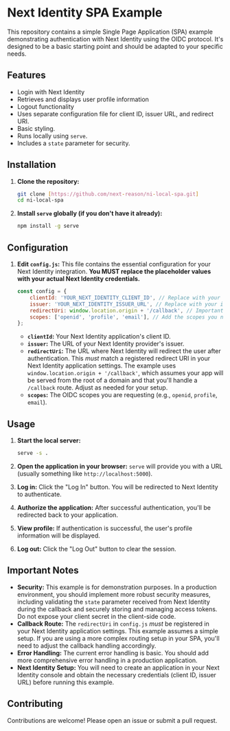 # Next Identity SPA Example

This repository contains a simple Single Page Application (SPA) example demonstrating authentication with Next Identity using the OIDC protocol.  It's designed to be a basic starting point and should be adapted to your specific needs.

## Features

*   Login with Next Identity
*   Retrieves and displays user profile information
*   Logout functionality
*   Uses separate configuration file for client ID, issuer URL, and redirect URI.
*   Basic styling.
*   Runs locally using `serve`.
*   Includes a `state` parameter for security.

## Installation

1.  **Clone the repository:**

    ```bash
    git clone [https://github.com/next-reason/ni-local-spa.git]
    cd ni-local-spa
    ```

1.  **Install `serve` globally (if you don't have it already):**

    ```bash
    npm install -g serve
    ```

## Configuration

1.  **Edit `config.js`:**  This file contains the essential configuration for your Next Identity integration.  **You MUST replace the placeholder values with your actual Next Identity credentials.**

    ```javascript
    const config = {
        clientId: 'YOUR_NEXT_IDENTITY_CLIENT_ID', // Replace with your client ID
        issuer: 'YOUR_NEXT_IDENTITY_ISSUER_URL', // Replace with your issuer URL (e.g., [https://your-next-identity-provider.com](https://your-next-identity-provider.com))
        redirectUri: window.location.origin + '/callback', // Important: Add a callback route. Make sure this is registered in your Next Identity console.
        scopes: ['openid', 'profile', 'email'], // Add the scopes you need
    };
    ```

    *   **`clientId`:** Your Next Identity application's client ID.
    *   **`issuer`:** The URL of your Next Identity provider's issuer.
    *   **`redirectUri`:** The URL where Next Identity will redirect the user after authentication. This *must* match a registered redirect URI in your Next Identity application settings.  The example uses `window.location.origin + '/callback'`, which assumes your app will be served from the root of a domain and that you'll handle a `/callback` route.  Adjust as needed for your setup.
    *   **`scopes`:**  The OIDC scopes you are requesting (e.g., `openid`, `profile`, `email`).

## Usage

1.  **Start the local server:**

    ```bash
    serve -s .
    ```

2.  **Open the application in your browser:**  `serve` will provide you with a URL (usually something like `http://localhost:5000`).

3.  **Log in:** Click the "Log In" button. You will be redirected to Next Identity to authenticate.

4.  **Authorize the application:** After successful authentication, you'll be redirected back to your application.

5.  **View profile:** If authentication is successful, the user's profile information will be displayed.

6.  **Log out:** Click the "Log Out" button to clear the session.

## Important Notes

*   **Security:** This example is for demonstration purposes.  In a production environment, you should implement more robust security measures, including validating the `state` parameter received from Next Identity during the callback and securely storing and managing access tokens.  Do not expose your client secret in the client-side code.
*   **Callback Route:** The `redirectUri` in `config.js` *must* be registered in your Next Identity application settings.  This example assumes a simple setup. If you are using a more complex routing setup in your SPA, you'll need to adjust the callback handling accordingly.
*   **Error Handling:** The current error handling is basic.  You should add more comprehensive error handling in a production application.
*   **Next Identity Setup:** You will need to create an application in your Next Identity console and obtain the necessary credentials (client ID, issuer URL) before running this example.

## Contributing

Contributions are welcome!  Please open an issue or submit a pull request.